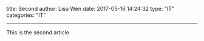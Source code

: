 title: Second
author: Lisu Wen
date: 2017-05-16 14:24:32
type: "IT"
categories: "IT"

---
This is the second article